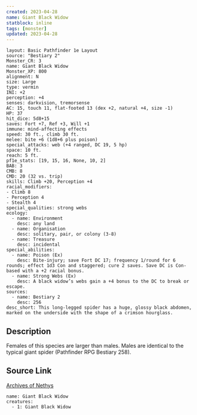 ```yaml
---
created: 2023-04-28
name: Giant Black Widow
statblock: inline
tags: [monster]
updated: 2023-04-28
---
```

```statblock
layout: Basic Pathfinder 1e Layout
source: "Bestiary 2"
Monster_CR: 3
name: Giant Black Widow
Monster_XP: 800
alignment: N
size: Large
type: vermin
INI: +2
perception: +4
senses: darkvision, tremorsense
AC: 15, touch 11, flat-footed 13 (dex +2, natural +4, size -1)
HP: 37
hit_dice: 5d8+15
saves: Fort +7, Ref +3, Will +1
immune: mind-affecting effects
speed: 30 ft., climb 30 ft.
melee: bite +6 (1d8+6 plus poison)
special_attacks: web (+4 ranged, DC 19, 5 hp)
space: 10 ft.
reach: 5 ft.
pf1e_stats: [19, 15, 16, None, 10, 2]
BAB: 3
CMB: 8
CMD: 20 (32 vs. trip)
skills: Climb +20, Perception +4
racial_modifiers:
- Climb 8
- Perception 4
- Stealth 4
special_qualities: strong webs
ecology:
  - name: Environment
    desc: any land
  - name: Organisation
    desc: solitary, pair, or colony (3-8)
  - name: Treasure
    desc: incidental
special_abilities:
  - name: Poison (Ex)
    desc: Bite-injury; save Fort DC 17; frequency 1/round for 6 rounds; effect 1d3 Con and staggered; cure 2 saves. Save DC is Con-based with a +2 racial bonus.
  - name: Strong Webs (Ex)
    desc: A black widow’s webs gain a +4 bonus to the DC to break or escape.
sources:
  - name: Bestiary 2
    desc: 256
desc_short: This long-legged spider has a huge, glossy black abdomen, marked on the underside with the shape of a crimson hourglass.
```
## Description
Females of this species are larger than males. Males are identical to the typical giant spider (Pathfinder RPG Bestiary 258).
## Source Link
[Archives of Nethys](https://aonprd.com/MonsterDisplay.aspx?ItemName=Giant%20Black%20Widow)
```encounter-table
name: Giant Black Widow
creatures:
  - 1: Giant Black Widow
```
